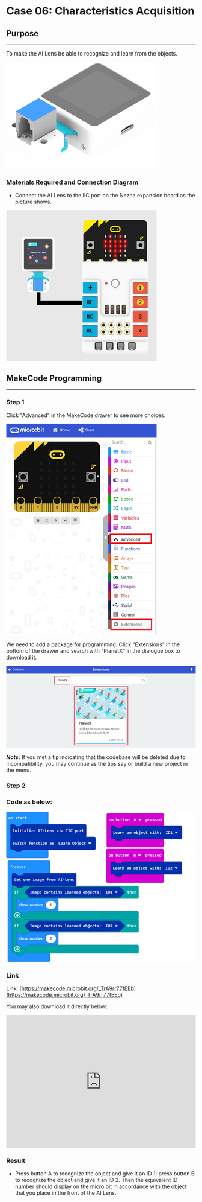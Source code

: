 # Case 06: Characteristics Acquisition

## Purpose
---
To make the AI Lens be able to recognize and learn from the objects. 

![](./images/05035_01.png)

### Materials Required and Connection Diagram

- Connect the AI Lens to the IIC port on the Nezha expansion board as the picture shows. 


![](./images/05035_01_03.png)


## MakeCode Programming 
---

### Step 1

Click "Advanced" in the MakeCode drawer to see more choices.

![](./images/05001_04.png)

We need to add a package for programming. Click "Extensions" in the bottom of the drawer and search with "PlanetX" in the dialogue box to download it. 

![](./images/05001_05.png)

***Note:*** If you met a tip indicating that the codebase will be deleted due to incompatibility, you may continue as the tips say or build a new project in the menu. 

### Step 2

### Code as below:

![](./images/05035_06_06.png)


### Link
Link: [https://makecode.microbit.org/_TrA9rr77fEEb](https://makecode.microbit.org/_TrA9rr77fEEb)

You may also download it directly below:

<div style="position:relative;height:0;padding-bottom:70%;overflow:hidden;"><iframe style="position:absolute;top:0;left:0;width:100%;height:100%;" src="https://makecode.microbit.org/#pub:_46c9WCd5oc1z" frameborder="0" sandbox="allow-popups allow-forms allow-scripts allow-same-origin"></iframe></div>  


### Result
- Press button A to recognize the object and give it an ID 1; press button B to recognize the object and give it an ID 2. Then the equivalent ID number should display on the micro:bit in accordance with the object that you place in the front of the AI Lens.

